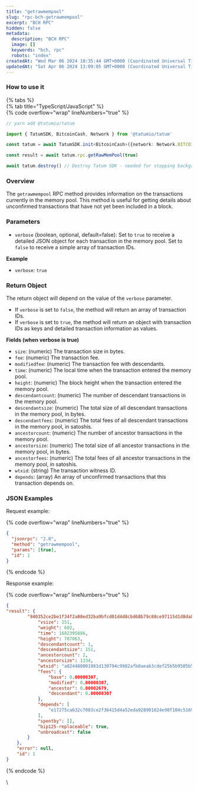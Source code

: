 ```yaml
---
title: "getrawmempool"
slug: "rpc-bch-getrawmempool"
excerpt: "BCH RPC"
hidden: false
metadata: 
  description: "BCH RPC"
  image: []
  keywords: "bch, rpc"
  robots: "index"
createdAt: "Wed Mar 06 2024 10:35:44 GMT+0000 (Coordinated Universal Time)"
updatedAt: "Sat Apr 06 2024 13:09:05 GMT+0000 (Coordinated Universal Time)"
---
```




### How to use it

{% tabs %}  
{% tab title="TypeScript/JavaScript" %}  
{% code overflow="wrap" lineNumbers="true" %}

```typescript
// yarn add @tatumio/tatum

import { TatumSDK, BitcoinCash, Network } from '@tatumio/tatum'

const tatum = await TatumSDK.init<BitcoinCash>({network: Network.BITCOIN_CASH})

const result = await tatum.rpc.getRawMemPool(true)

await tatum.destroy() // Destroy Tatum SDK - needed for stopping background jobs
```



### Overview

The `getrawmempool` RPC method provides information on the transactions currently in the memory pool. This method is useful for getting details about unconfirmed transactions that have not yet been included in a block.

### Parameters

- `verbose` (boolean, optional, default=false): Set to `true` to receive a detailed JSON object for each transaction in the memory pool. Set to `false` to receive a simple array of transaction IDs.

**Example**

- `verbose`: `true`

### Return Object

The return object will depend on the value of the `verbose` parameter.

- If `verbose` is set to `false`, the method will return an array of transaction IDs.
- If `verbose` is set to `true`, the method will return an object with transaction IDs as keys and detailed transaction information as values.

**Fields (when verbose is true)**

- `size`: (numeric) The transaction size in bytes.
- `fee`: (numeric) The transaction fee.
- `modifiedfee`: (numeric) The transaction fee with descendants.
- `time`: (numeric) The local time when the transaction entered the memory pool.
- `height`: (numeric) The block height when the transaction entered the memory pool.
- `descendantcount`: (numeric) The number of descendant transactions in the memory pool.
- `descendantsize`: (numeric) The total size of all descendant transactions in the memory pool, in bytes.
- `descendantfees`: (numeric) The total fees of all descendant transactions in the memory pool, in satoshis.
- `ancestorcount`: (numeric) The number of ancestor transactions in the memory pool.
- `ancestorsize`: (numeric) The total size of all ancestor transactions in the memory pool, in bytes.
- `ancestorfees`: (numeric) The total fees of all ancestor transactions in the memory pool, in satoshis.
- `wtxid`: (string) The transaction witness ID.
- `depends`: (array) An array of unconfirmed transactions that this transaction depends on.

### JSON Examples

Request example:

{% code overflow="wrap" lineNumbers="true" %}

```json
{
  "jsonrpc": "2.0",
  "method": "getrawmempool",
  "params": [true],
  "id": 1
}
```

{% endcode %}

Response example:

{% code overflow="wrap" lineNumbers="true" %}

```json
{
"result": {
        "940352ce2be1f34f2a88ed32ba9bfcd01d4d8cbd68b79c88ce97115d1d8da8ce": {
            "vsize": 151,
            "weight": 602,
            "time": 1682395086,
            "height": 787063,
            "descendantcount": 1,
            "descendantsize": 151,
            "ancestorcount": 2,
            "ancestorsize": 1334,
            "wtxid": "a824488001981d130794c9982afb0aeab3cdef25b5b9505b50ded0724308e976",
            "fees": {
                "base": 0.00000307,
                "modified": 0.00000307,
                "ancestor": 0.00002679,
                "descendant": 0.00000307
            },
            "depends": [
                "e17275ca632c7083ce2f36415d4a52eda928901624e90f104c51696bc3338379"
            ],
            "spentby": [],
            "bip125-replaceable": true,
            "unbroadcast": false
        }
    },
    "error": null,
    "id": 1
}
```

{% endcode %}

\\
